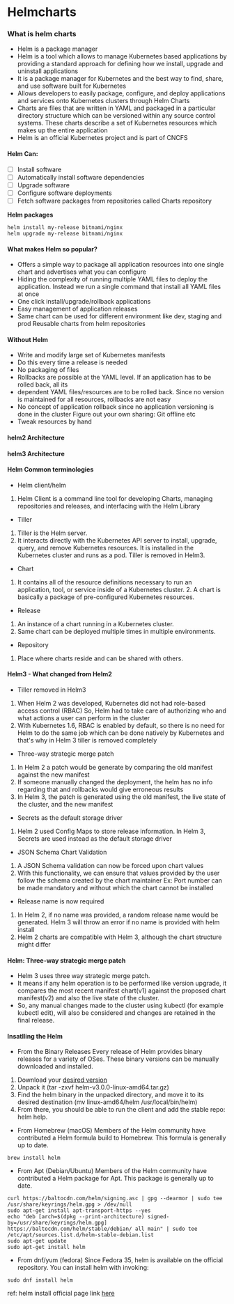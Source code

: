 # Helmcharts
### What is helm charts
* Helm is a package manager
* Helm is a tool which allows to manage Kubernetes based applications by providing a standard approach for defining how we install, upgrade and uninstall applications
* It is a package manager for Kubernetes and the best way to find, share, and use software built for Kubernetes
* Allows developers to easily package, configure, and deploy applications and services onto Kubernetes clusters through Helm Charts
* Charts are files that are written in YAML and packaged in a particular directory structure which can be versioned within any source control systems. These charts describe a set of Kubernetes resources which makes up the entire application
* Helm is an official Kubernetes project and is part of CNCFS
#### Helm Can:
- [ ] Install software
- [ ] Automatically install software dependencies
- [ ] Upgrade software
- [ ] Configure software deployments
- [ ] Fetch software packages from repositories called Charts repository

**Helm packages**
```helm
helm install my-release bitnami/nginx
helm upgrade my-release bitnami/nginx
```

#### What makes Helm so popular?
* Offers a simple way to package all application resources into one single chart and advertises what you can configure
* Hiding the complexity of running multiple YAML files to deploy the application. Instead we run a single command that install all YAML files at once
* One click install/upgrade/rollback applications
* Easy management of application releases
* Same chart can be used for different environment like dev, staging and prod Reusable charts from helm repositories

#### Without Helm
* Write and modify large set of Kubernetes manifests
* Do this every time a release is needed
* No packaging of files
* Rollbacks are possible at the YAML level. If an application has to be rolled back, all its
* dependent YAML files/resources are to be rolled back. Since no version is maintained for all resources, rollbacks are not easy
* No concept of application rollback since no application versioning is done in the cluster Figure out your own sharing: Git offline etc
* Tweak resources by hand

#### helm2 Architecture

#### helm3 Architecture

#### Helm Common terminologies
* Helm client/helm
1. Helm Client is a command line tool for developing Charts, managing repositories and releases, and interfacing with the Helm Library

* Tiller
1. Tiller is the Helm server.
2. It interacts directly with the Kubernetes API server to install, upgrade, query, and remove Kubernetes resources. It is installed in the Kubernetes cluster and runs as a pod. Tiller is removed in Helm3.

* Chart
1. It contains all of the resource definitions necessary to run an application, tool, or service inside of a Kubernetes cluster. 2. A chart is basically a package of pre-configured Kubernetes resources.

* Release
1. An instance of a chart running in a Kubernetes cluster.
2. Same chart can be deployed multiple times in multiple environments.

* Repository
1. Place where charts reside and can be shared with others.

#### Helm3 - What changed from Helm2
* Tiller removed in Helm3
1. When Helm 2 was developed, Kubernetes did not had role-based access control (RBAC) So, Helm had to take care of authorizing who and what actions a user can perform in the cluster
2. With Kubernetes 1.6, RBAC is enabled by default, so there is no need for Helm to do the same job which can be done natively by Kubernetes and that's why in Helm 3 tiller is removed completely

* Three-way strategic merge patch
1. In Helm 2 a patch would be generate by comparing the old manifest against the new manifest
2. If someone manually changed the deployment, the helm has no info regarding that and rollbacks would give erroneous results
3. In Helm 3, the patch is generated using the old manifest, the live state of the cluster, and the new manifest

* Secrets as the default storage driver
1. Helm 2 used Config Maps to store release information. In Helm 3, Secrets are used instead as the default storage driver

* JSON Schema Chart Validation
1. A JSON Schema validation can now be forced upon chart values
2. With this functionality, we can ensure that values provided by the user follow the schema created by the chart maintainer
Ex: Port number can be made mandatory and without which the chart cannot be installed

* Release name is now required
1. In Helm 2, if no name was provided, a random release name would be generated. Helm 3 will throw an error if no name is provided with helm install
2. Helm 2 charts are compatible with Helm 3, although the chart structure might differ

#### Helm: Three-way strategic merge patch
* Helm 3 uses three way strategic merge patch.
* It means if any helm operation is to be performed like version upgrade, it compares the most recent manifest chart(v1) against the proposed chart manifest(v2) and also the live state of the cluster.
* So, any manual changes made to the cluster using kubectl (for example kubectl edit), will also be considered and changes are retained in the final release.

#### Insatlling the Helm
* From the Binary Releases
Every release of Helm provides binary releases for a variety of OSes. These binary versions can be manually downloaded and installed.
1. Download your [desired version](https://github.com/helm/helm/releases)
2. Unpack it (tar -zxvf helm-v3.0.0-linux-amd64.tar.gz)
3. Find the helm binary in the unpacked directory, and move it to its desired destination (mv linux-amd64/helm /usr/local/bin/helm)
4. From there, you should be able to run the client and add the stable repo: helm help.

* From Homebrew (macOS)
Members of the Helm community have contributed a Helm formula build to Homebrew. This formula is generally up to date.
```
brew install helm
```

* From Apt (Debian/Ubuntu)
Members of the Helm community have contributed a Helm package for Apt. This package is generally up to date.

```
curl https://baltocdn.com/helm/signing.asc | gpg --dearmor | sudo tee /usr/share/keyrings/helm.gpg > /dev/null
sudo apt-get install apt-transport-https --yes
echo "deb [arch=$(dpkg --print-architecture) signed-by=/usr/share/keyrings/helm.gpg] https://baltocdn.com/helm/stable/debian/ all main" | sudo tee /etc/apt/sources.list.d/helm-stable-debian.list
sudo apt-get update
sudo apt-get install helm
```

* From dnf/yum (fedora)
Since Fedora 35, helm is available on the official repository. You can install helm with invoking:
```
sudo dnf install helm
```
ref: helm install official page link [here](https://helm.sh/docs/intro/install/)
